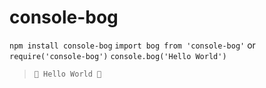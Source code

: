 # console-bog
`npm install console-bog`
`import bog from 'console-bog'` or `require('console-bog')`
`console.bog('Hello World')`
>`💩 Hello World 💩`